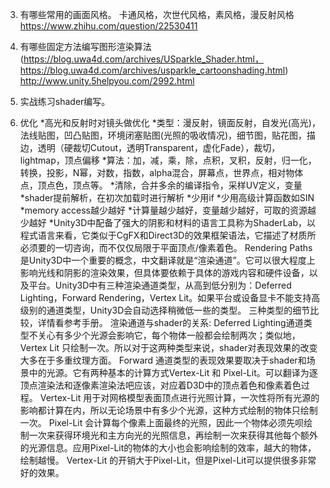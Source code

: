 
3.	有哪些常用的画面风格。
卡通风格，次世代风格，素风格，漫反射风格
https://www.zhihu.com/question/22530411

4.	有哪些固定方法编写图形渲染算法
(https://blog.uwa4d.com/archives/USparkle_Shader.html，https://blog.uwa4d.com/archives/usparkle_cartoonshading.html)
http://www.unity.5helpyou.com/2992.html

5.	实战练习shader编写。
6.	优化
*高光和反射时对镜头做优化
*类型：漫反射，镜面反射，自发光(高光)，法线贴图，凹凸贴图，环境闭塞贴图(光照的吸收情况)，细节图，贴花图，描边，透明（硬裁切Cutout，透明Transparent，虚化Fade），裁切，lightmap，顶点偏移
*算法：加，减，乘，除，点积，叉积，反射，归一化，转换，投影，N幂，对数，指数，alpha混合，屏幕点，世界点，相对物体点，顶点色，顶点等。
*清除，合并多余的编译指令，采样UV定义，变量
*shader提前解析，在初次加载时进行解析
*少用if
*少用高级计算函数如SIN
*memory access越少越好
*计算量越少越好，变量越少越好，可取的资源越少越好
*Unity3D中配备了强大的阴影和材料的语言工具称为ShaderLab，以程式语言来看，它类似于CgFX和Direct3D的效果框架语法，它描述了材质所必须要的一切咨询，而不仅仅局限于平面顶点/像素着色。
Rendering Paths是Unity3D中一个重要的概念，中文翻译就是“渲染通道”。它可以很大程度上影响光线和阴影的渲染效果，但具体要依赖于具体的游戏内容和硬件设备，以及平台。Unity3D中有三种渲染通道类型，从高到低分别为：Deferred Lighting，Forward Rendering，Vertex Lit。如果平台或设备显卡不能支持高级别的通道类型，Unity3D会自动选择稍微低一些的类型。
三种类型的细节比较，详情看参考手册。
渲染通道与shader的关系:
Deferred Lighting通道类型不关心有多少个光源会影响它，每个物体一般都会绘制两次；类似地，Vertex Lit 只绘制一次。所以对于这两种类型来说，shader对表现效果的改变大多在于多重纹理方面。
Forward 通道类型的表现效果要取决于shader和场景中的光源。它有两种基本的计算方式Vertex-Lit 和 Pixel-Lit。可以翻译为逐顶点渲染法和逐像素渲染法吧应该，对应着D3D中的顶点着色和像素着色过程。
Vertex-Lit 用于对网格模型表面顶点进行光照计算，一次性将所有光源的影响都计算在内，所以无论场景中有多少个光源，这种方式绘制的物体只绘制一次。
Pixel-Lit 会计算每个像素上面最终的光照，因此一个物体必须先呗绘制一次来获得环境光和主方向光的光照信息，再绘制一次来获得其他每个额外的光源信息。应用Pixel-Lit的物体的大小也会影响绘制的效率，越大的物体，绘制越慢。
Vertex-Lit 的开销大于Pixel-Lit，但是Pixel-Lit可以提供很多非常好的效果。